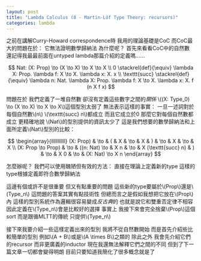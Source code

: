 ```yaml
---
layout: post
title: "Lambda Calculus (8 - Martin-Löf Type Theory: recursors)"
categories: lambda
---
```


之前在講解Curry-Howard correspondence時
我用的理論基礎是CoC
而CoC最大的問題在於：
它無法證明數學歸納法
為什麼呢？
首先來看看CoC中的自然數
還記得我最最前面在untyped lambda那篇介紹的定義嗎......

$$
Nat: (X: Prop) \to (X \to X) \to X \to X \\
0 \stackrel{def}{\equiv} \lambda X: Prop. \lambda f: X \to X. \lambda x: X. x \\
\texttt{succ} \stackrel{def}{\equiv} \lambda n: Nat. \lambda X: Prop. \lambda f: X \to X. \lambda x: X. f (n X f x)
$$

問題在於
我們定義了一堆自然數
卻沒有定義這些數字之間的*關係*
\\((X: Type_0) \to (X \to X) \to X \to X\\)這個型別太弱了
無法表示這樣的事實：
一旦一述詞對於每個自然數\\(n\\)
\\(\texttt{succ} n\\)都成立
而且它成立於0
那麼它對每個自然數都成立
更精確地說
\\(Nat\\)的型別提供的資訊太少了
這是我們想要的數學歸納法和上面所定義\\(Nat\\)型別的比較：

$$
\begin{array}{lllllllllll}
(X: Prop)          & \to & (             & X   & \to & X                   & ) & \to & X   & \to & X \\
(X: Prop \to Prop) & \to & ((n: Nat) \to & X n & \to & X (\texttt{succ} n) & ) & \to & X 0 & \to & (X: Nat) \to X n
\end{array}
$$

怎麼辦呢？
我們可以使用醜陋但有效的方法：
直接在理論上定義新的type
這樣的type根據定義即符合數學歸納法

這邊有個或許不是很重要
但又有點重要的問題
這些新的type要屬於\\(Prop\\)還是\\(Type_n\\)
這問題的答案其實有點技術性
但總而言之是假如我想把它放在\\(Prop\\)內
這樣的型別系統作為邏輯很容易變成*反古典*的
也就是說它和雙重否定律不相容
因此定義在\\(Type_n\\)會是比較好的選擇
事實上
我接下來會完全捨棄\\(Prop\\)這個sort
而是跟循MLTT的傳統
只提供\\(Type_n\\)

接下來我要介紹一些這樣定義出來的型別
我將不從自然數開始
而是首先介紹些比較簡單的型別
例如\\(A + B\\)或是\\(A \times B\\)之類的
除此之外
我會先介紹它們的recursor
而非更廣義的inductor
現在我還無法解釋它們之間的不同
但到了下一篇文章一切都會變得明朗
目前只要知道我簡化了很多概念就是了
